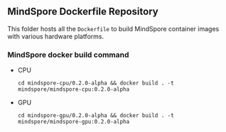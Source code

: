 ## MindSpore Dockerfile Repository

This folder hosts all the `Dockerfile` to build MindSpore container images with various hardware platforms.

### MindSpore docker build command

* CPU

    ```
    cd mindspore-cpu/0.2.0-alpha && docker build . -t mindspore/mindspore-cpu:0.2.0-alpha
    ```

* GPU

    ```
    cd mindspore-gpu/0.2.0-alpha && docker build . -t mindspore/mindspore-gpu:0.2.0-alpha
    ```

